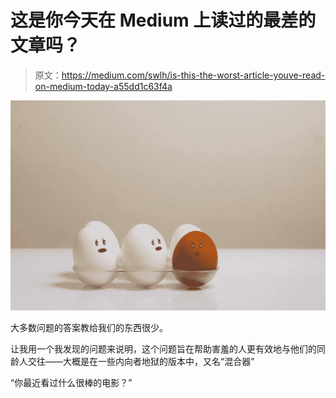 # 这是你今天在 Medium 上读过的最差的文章吗？

> 原文：<https://medium.com/swlh/is-this-the-worst-article-youve-read-on-medium-today-a55dd1c63f4a>

![](img/f6bb8741223d24ee46d004f20ba6f164.png)

大多数问题的答案教给我们的东西很少。

让我用一个我发现的问题来说明，这个问题旨在帮助害羞的人更有效地与他们的同龄人交往——大概是在一些内向者地狱的版本中，又名“混合器”

“你最近看过什么很棒的电影？”